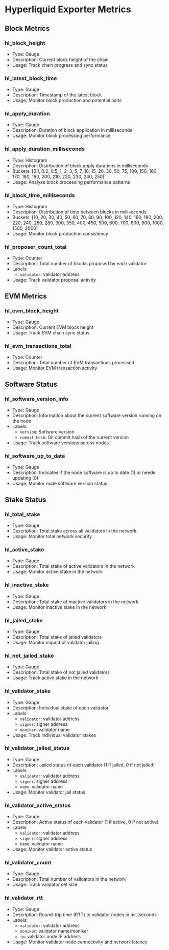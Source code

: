 # Hyperliquid Exporter Metrics

## Block Metrics

### hl_block_height
- Type: Gauge
- Description: Current block height of the chain
- Usage: Track chain progress and sync status

### hl_latest_block_time
- Type: Gauge
- Description: Timestamp of the latest block
- Usage: Monitor block production and potential halts

### hl_apply_duration
- Type: Gauge
- Description: Duration of block application in milliseconds
- Usage: Monitor block processing performance

### hl_apply_duration_milliseconds
- Type: Histogram
- Description: Distribution of block apply durations in milliseconds
- Buckets: [0.1, 0.2, 0.5, 1, 2, 3, 5, 7, 10, 15, 20, 30, 50, 75, 100, 150, 160, 170, 180, 190, 200, 210, 220, 230, 240, 250]
- Usage: Analyze block processing performance patterns

### hl_block_time_milliseconds
- Type: Histogram
- Description: Distribution of time between blocks in milliseconds
- Buckets: [10, 20, 30, 40, 50, 60, 70, 80, 90, 100, 120, 140, 160, 180, 200, 220, 240, 260, 280, 300, 350, 400, 450, 500, 600, 700, 800, 900, 1000, 1500, 2000]
- Usage: Monitor block production consistency

### hl_proposer_count_total
- Type: Counter
- Description: Total number of blocks proposed by each validator
- Labels:
  - `validator`: validator address
- Usage: Track validator proposal activity

## EVM Metrics

### hl_evm_block_height
- Type: Gauge
- Description: Current EVM block height
- Usage: Track EVM chain sync status

### hl_evm_transactions_total
- Type: Counter
- Description: Total number of EVM transactions processed
- Usage: Monitor EVM transaction activity

## Software Status

### hl_software_version_info
- Type: Gauge
- Description: Information about the current software version running on the node
- Labels:
  - `version`: Software version
  - `commit_hash`: Git commit hash of the current version
- Usage: Track software versions across nodes

### hl_software_up_to_date
- Type: Gauge
- Description: Indicates if the node software is up to date (1) or needs updating (0)
- Usage: Monitor node software version status

## Stake Status

### hl_total_stake
- Type: Gauge
- Description: Total stake across all validators in the network
- Usage: Monitor total network security

### hl_active_stake
- Type: Gauge
- Description: Total stake of active validators in the network
- Usage: Monitor active stake in the network

### hl_inactive_stake
- Type: Gauge
- Description: Total stake of inactive validators in the network
- Usage: Monitor inactive stake in the network

### hl_jailed_stake
- Type: Gauge
- Description: Total stake of jailed validators
- Usage: Monitor impact of validator jailing

### hl_not_jailed_stake
- Type: Gauge
- Description: Total stake of not jailed validators
- Usage: Track active stake in the network

### hl_validator_stake
- Type: Gauge
- Description: Individual stake of each validator
- Labels: 
  - `validator`: validator address
  - `signer`: signer address
  - `moniker`: validator name
- Usage: Track individual validator stakes

### hl_validator_jailed_status
- Type: Gauge
- Description: Jailed status of each validator (1 if jailed, 0 if not jailed)
- Labels:
  - `validator`: validator address
  - `signer`: signer address
  - `name`: validator name
- Usage: Monitor validator jail status

### hl_validator_active_status
- Type: Gauge
- Description: Active status of each validator (1 if active, 0 if not active)
- Labels:
  - `validator`: validator address
  - `signer`: signer address
  - `name`: validator name
- Usage: Monitor validator active status

### hl_validator_count
- Type: Gauge
- Description: Total number of validators in the network
- Usage: Track validator set size

### hl_validator_rtt
- Type: Gauge
- Description: Round-trip time (RTT) to validator nodes in milliseconds
- Labels:
  - `validator`: validator address
  - `moniker`: validator name/moniker
  - `ip`: validator node IP address
- Usage: Monitor validator node connectivity and network latency

